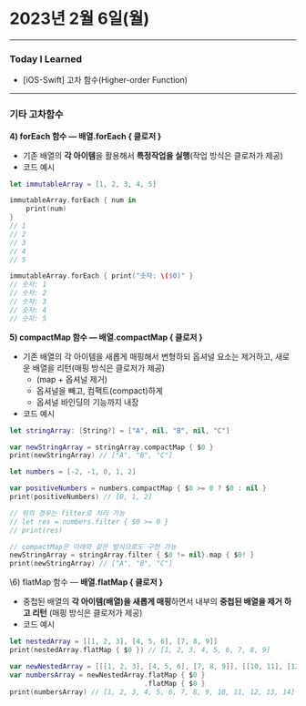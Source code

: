 # 2023년 2월 6일(월)

---

### Today I Learned 

- [iOS-Swift] 고차 함수(Higher-order Function)

---

### 기타 고차함수

**4) forEach 함수 — 배열.forEach { 클로저 }**

- 기존 배열의 **각 아이템**을 활용해서 **특정작업을 실행**(작업 방식은 클로저가 제공)
- 코드 예시

```swift
let immutableArray = [1, 2, 3, 4, 5]

immutableArray.forEach { num in 
    print(num)
}
// 1
// 2
// 3
// 4
// 5

immutableArray.forEach { print("숫자: \($0)" }
// 숫자: 1
// 숫자: 2
// 숫자: 3 
// 숫자: 4
// 숫자: 5
```

**5) compactMap 함수 — 배열.compactMap { 클로저 }**

- 기존 배열의 각 아이템을 새롭게 매핑해서 변형하되 옵셔널 요소는 제거하고, 새로운 배열을 리턴(매핑 방식은 클로저가 제공)
  - (map + 옵셔널 제거)
  - 옵셔널을 빼고, 컴팩트(compact)하게
  - 옵셔널 바인딩의 기능까지 내장
- 코드 예시

```swift
let stringArray: [String?] = ["A", nil, "B", nil, "C"]

var newStringArray = stringArray.compactMap { $0 }
print(newStringArray) // ["A", "B", "C"]

let numbers = [-2, -1, 0, 1, 2]

var positiveNumbers = numbers.compactMap { $0 >= 0 ? $0 : nil }
print(positiveNumbers) // [0, 1, 2]

// 위의 경우는 filter로 처리 가능
// let res = numbers.filter { $0 >= 0 }
// print(res)

// compactMap은 아래와 같은 방식으로도 구현 가능
newStringArray = stringArray.filter { $0 != nil}.map { $0! } 
print(newStringArray) // ["A", "B", "C"]
```

\6) flatMap 함수 — **배열.flatMap { 클로저 }**

- 중첩된 배열의 **각 아이템(배열)을 새롭게 매핑**하면서 내부의 **중첩된 배열을 제거 하고 리턴** (매핑 방식은 클로저가 제공)
- 코드 예시

```swift
let nestedArray = [[1, 2, 3], [4, 5, 6], [7, 8, 9]]
print(nestedArray.flatMap { $0 }) // [1, 2, 3, 4, 5, 6, 7, 8, 9]

var newNestedArray = [[[1, 2, 3], [4, 5, 6], [7, 8, 9]], [[10, 11], [12, 13, 14]]
var numbersArray = newNestedArray.flatMap { $0 } 
								 .flatMap { $0 }
print(numbersArray) // [1, 2, 3, 4, 5, 6, 7, 8, 9, 10, 11, 12, 13, 14]
```